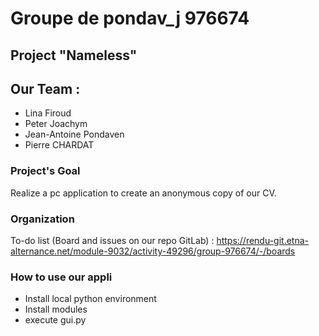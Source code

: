 # Groupe de pondav_j 976674

## Project "Nameless"

## Our Team :

- Lina Firoud
- Peter Joachym
- Jean-Antoine Pondaven
- Pierre CHARDAT

### Project's Goal

Realize a pc application to create an anonymous copy of our CV.

### Organization

To-do list (Board and issues on our repo GitLab) : https://rendu-git.etna-alternance.net/module-9032/activity-49296/group-976674/-/boards

### How to use our appli

- Install local python environment
- Install modules
- execute gui.py
